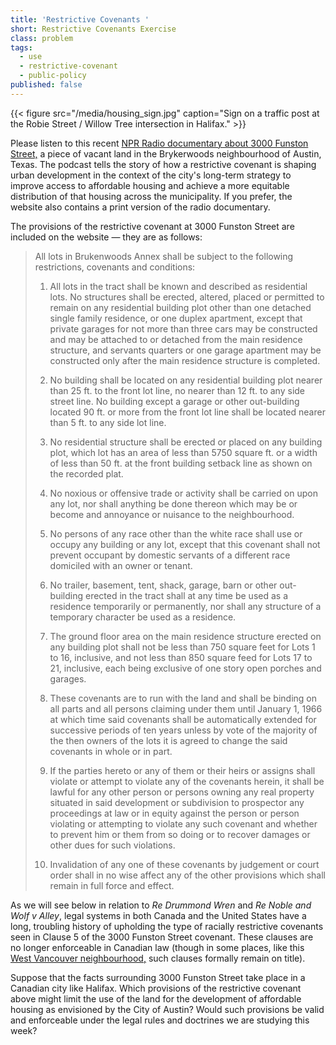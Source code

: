 ```yaml
---
title: 'Restrictive Covenants '
short: Restrictive Covenants Exercise
class: problem
tags:
  - use
  - restrictive-covenant  
  - public-policy
published: false
---
```




{{< figure src="/media/housing_sign.jpg" caption="Sign on a traffic post at the Robie Street / Willow Tree intersection in Halifax." >}}

Please listen to this recent [NPR Radio documentary about 3000 Funston Street,](https://www.kut.org/austin/2021-09-10/west-austin-affordable-housing-lawsuit) a piece of vacant land in the Brykerwoods neighbourhood of Austin, Texas. The podcast tells the story of how a restrictive covenant is shaping urban development in the context of the city's long-term strategy to improve access to affordable housing and achieve a more equitable distribution of that housing across the municipality. If you prefer, the website also contains a print version of the radio documentary.  

The provisions of the restrictive covenant at 3000 Funston Street are included on the website — they are as follows:

> All lots in Brukenwoods Annex shall be subject to the following restrictions, covenants and conditions:
>
> 1. All lots in the tract shall be known and described as residential lots. No structures shall be erected, altered, placed or permitted to remain on any residential building plot other than one detached single family residence, or one duplex apartment, except that private garages for not more than three cars may be constructed and may be attached to or detached from the main residence structure, and servants quarters or one garage apartment may be constructed only after the main residence structure is completed.
>
> 2. No building shall be located on any residential building plot nearer than 25 ft. to the front lot line, no nearer than 12 ft. to any side street line. No building except a garage or other out-building located 90 ft. or more from the front lot line shall be located nearer than 5 ft. to any side lot line.
>
> 3. No residential structure shall be erected or placed on any building plot, which lot has an area of less than 5750 square ft. or a width of less than 50 ft. at the front building setback line as shown on the recorded plat.
>
> 4. No noxious or offensive trade or activity shall be carried on upon any lot, nor shall anything be done thereon which may be or become and annoyance or nuisance to the neighbourhood.
>
> 5. No persons of any race other than the white race shall use or occupy any building or any lot, except that this covenant shall not prevent occupant by domestic servants of a different race domiciled with an owner or tenant.
>
> 6. No trailer, basement, tent, shack, garage, barn or other out-building erected in the tract shall at any time be used as a residence temporarily or permanently, nor shall any structure of a temporary character be used as a residence. 
>
> 7. The ground floor area on the main residence structure erected on any building plot shall not be less than 750 square feet for Lots 1 to 16, inclusive, and not less than 850 square feed for Lots 17 to 21, inclusive, each being exclusive of one story open porches and garages.
>
> 8. These covenants are to run with the land and shall be binding on all parts and all persons claiming under them until January 1, 1966 at which time said covenants shall be automatically extended for successive periods of ten years unless by vote of the majority of the then owners of the lots it is agreed to change the said covenants in whole or in part. 
>
> 9. If the parties hereto or any of them or their heirs or assigns shall violate or attempt to violate any of the covenants herein, it shall be lawful for any other person or persons owning any real property situated in said development or subdivision to prospector any proceedings at law or in equity against the person or person violating or attempting to violate any such covenant and whether to prevent him or them from so doing or to recover damages or other dues for such violations.
>
> 10. Invalidation of any one of these covenants by judgement or court order shall in no wise affect any of the other provisions which shall remain in full force and effect. 

As we will see below in relation to *Re Drummond Wren* and *Re Noble and Wolf v Alley*, legal systems in both Canada and the United States have a long, troubling history of upholding the type of racially restrictive covenants seen in Clause 5 of the 3000 Funston Street covenant. These clauses are no longer enforceable in Canadian law (though in some places, like this [West Vancouver neighbourhood,](https://www.cbc.ca/news/canada/british-columbia/land-covenants-1.5442686) such clauses formally remain on title).

Suppose that the facts surrounding 3000 Funston Street take place in a Canadian city like Halifax. Which provisions of the restrictive covenant above might limit the use of the land for the development of affordable housing as envisioned by the City of Austin? Would such provisions be valid and enforceable under the legal rules and doctrines we are studying this week?  
